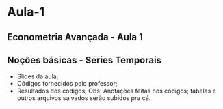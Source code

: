 # Aula-1
## Econometria Avançada - Aula 1
## Noções básicas - Séries Temporais
* Slides da aula;
* Códigos fornecidos pelo professor;
* Resultados dos códigos;
Obs: Anotações feitas nos códigos; tabelas e outros arquivos salvados serão subidos pra cá.
